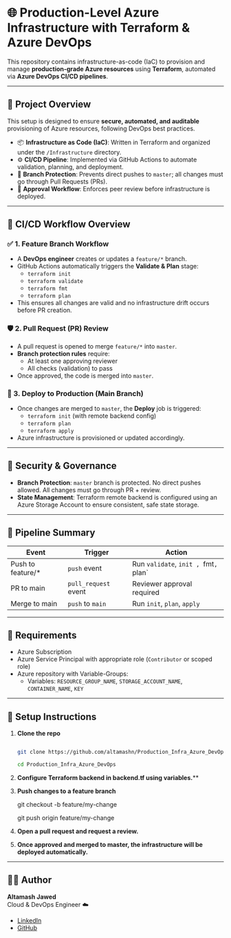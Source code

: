 # 🌐 Production-Level Azure Infrastructure with Terraform & Azure DevOps

This repository contains infrastructure-as-code (IaC) to provision and manage **production-grade Azure resources** using **Terraform**, automated via **Azure DevOps CI/CD pipelines**.

---

## 🚀 Project Overview

This setup is designed to ensure **secure, automated, and auditable** provisioning of Azure resources, following DevOps best practices.

- 📦 **Infrastructure as Code (IaC)**: Written in Terraform and organized under the `/Infrastructure` directory.
- ⚙️ **CI/CD Pipeline**: Implemented via GitHub Actions to automate validation, planning, and deployment.
- 🔐 **Branch Protection**: Prevents direct pushes to `master`; all changes must go through Pull Requests (PRs).
- 👥 **Approval Workflow**: Enforces peer review before infrastructure is deployed.

---

## 🔁 CI/CD Workflow Overview

### ✅ 1. **Feature Branch Workflow**

- A **DevOps engineer** creates or updates a `feature/*` branch.
- GitHub Actions automatically triggers the **Validate & Plan** stage:
  - `terraform init`
  - `terraform validate`
  - `terraform fmt`
  - `terraform plan`
- This ensures all changes are valid and no infrastructure drift occurs before PR creation.

### 🛡️ 2. **Pull Request (PR) Review**

- A pull request is opened to merge `feature/*` into `master`.
- **Branch protection rules** require:
  - At least one approving reviewer
  - All checks (validation) to pass
- Once approved, the code is merged into `master`.

### 🚀 3. **Deploy to Production (Main Branch)**

- Once changes are merged to `master`, the **Deploy** job is triggered:
  - `terraform init` (with remote backend config)
  - `terraform plan`
  - `terraform apply`
- Azure infrastructure is provisioned or updated accordingly.

---

## 🔐 Security & Governance

- **Branch Protection**: `master` branch is protected. No direct pushes allowed. All changes must go through PR + review.
- **State Management**: Terraform remote backend is configured using an Azure Storage Account to ensure consistent, safe state storage.

---

## 🧪 Pipeline Summary

| Event               | Trigger                   | Action                                  |
|--------------------|---------------------------|----------------------------------------- |
| Push to feature/*  | `push` event              | Run `validate`, `init , `fmt`, `plan`   |
| PR to main         | `pull_request` event      | Reviewer approval required               |
| Merge to main      | `push` to `main`          | Run `init`, `plan`, `apply`              |

---

## 📄 Requirements

- Azure Subscription
- Azure Service Principal with appropriate role (`Contributor` or scoped role)
- Azure repository with Variable-Groups:
  - Variables: `RESOURCE_GROUP_NAME`, `STORAGE_ACCOUNT_NAME`, `CONTAINER_NAME`, `KEY`

---

## 📘 Setup Instructions

1. **Clone the repo**  
   ```bash
   
   git clone https://github.com/altamashn/Production_Infra_Azure_DevOps.git
   
   cd Production_Infra_Azure_DevOps
   
2. **Configure Terraform backend in backend.tf using variables.****

3. **Push changes to a feature branch**

    git checkout -b feature/my-change
   
    git push origin feature/my-change

5. **Open a pull request and request a review.**

6. **Once approved and merged to master, the infrastructure will be deployed automatically.**

---

## 👨‍💻 Author

**Altamash Jawed**  
Cloud & DevOps Engineer ☁️

- [LinkedIn](https://www.linkedin.com/in/altamash-jawed-62b6231b7)
- [GitHub](https://github.com/altamashn)
